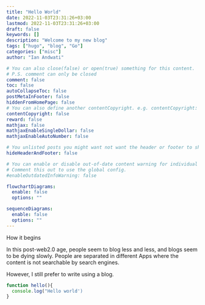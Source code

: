 ```yaml
---
title: "Hello World"
date: 2022-11-03T23:31:26+03:00
lastmod: 2022-11-03T23:31:26+03:00
draft: false
keywords: []
description: "Welcome to my new blog"
tags: ["hugo", "blog", "Go"]
categories: ["misc"]
author: "Ian Andwati"

# You can also close(false) or open(true) something for this content.
# P.S. comment can only be closed
comment: false
toc: false
autoCollapseToc: false
postMetaInFooter: false
hiddenFromHomePage: false
# You can also define another contentCopyright. e.g. contentCopyright: "This is another copyright."
contentCopyright: false
reward: false
mathjax: false
mathjaxEnableSingleDollar: false
mathjaxEnableAutoNumber: false

# You unlisted posts you might want not want the header or footer to show
hideHeaderAndFooter: false

# You can enable or disable out-of-date content warning for individual post.
# Comment this out to use the global config.
#enableOutdatedInfoWarning: false

flowchartDiagrams:
  enable: false
  options: ""

sequenceDiagrams:
  enable: false
  options: ""
---
```


How it begins

<!--more-->

In this post-web2.0 age, people seem to blog less and less, and blogs seem to be dying slowly. People are separated in different Apps where the content is not searchable by search engines.

However, I still prefer to write using a blog.

```javascript
function hello(){
  console.log("Hello world')
}

```
